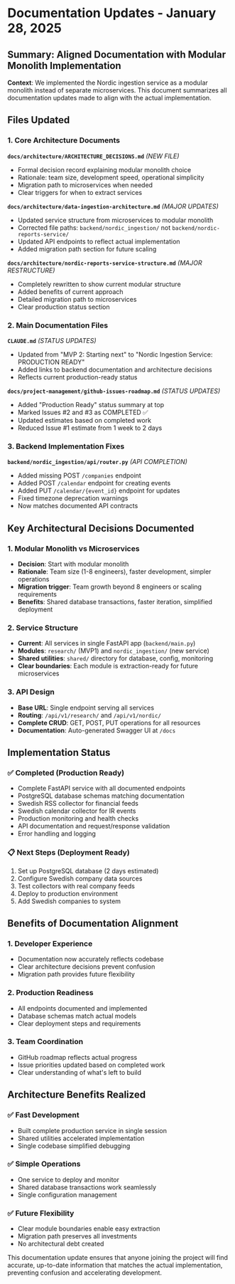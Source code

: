 # Documentation Updates - January 28, 2025

## Summary: Aligned Documentation with Modular Monolith Implementation

**Context**: We implemented the Nordic ingestion service as a modular monolith instead of separate microservices. This document summarizes all documentation updates made to align with the actual implementation.

## Files Updated

### 1. **Core Architecture Documents**

**`docs/architecture/ARCHITECTURE_DECISIONS.md`** *(NEW FILE)*
- Formal decision record explaining modular monolith choice
- Rationale: team size, development speed, operational simplicity
- Migration path to microservices when needed
- Clear triggers for when to extract services

**`docs/architecture/data-ingestion-architecture.md`** *(MAJOR UPDATES)*
- Updated service structure from microservices to modular monolith
- Corrected file paths: `backend/nordic_ingestion/` not `backend/nordic-reports-service/`
- Updated API endpoints to reflect actual implementation
- Added migration path section for future scaling

**`docs/architecture/nordic-reports-service-structure.md`** *(MAJOR RESTRUCTURE)*
- Completely rewritten to show current modular structure
- Added benefits of current approach
- Detailed migration path to microservices
- Clear production status section

### 2. **Main Documentation Files**

**`CLAUDE.md`** *(STATUS UPDATES)*
- Updated from "MVP 2: Starting next" to "Nordic Ingestion Service: PRODUCTION READY"
- Added links to backend documentation and architecture decisions
- Reflects current production-ready status

**`docs/project-management/github-issues-roadmap.md`** *(STATUS UPDATES)*
- Added "Production Ready" status summary at top
- Marked Issues #2 and #3 as COMPLETED ✅
- Updated estimates based on completed work
- Reduced Issue #1 estimate from 1 week to 2 days

### 3. **Backend Implementation Fixes**

**`backend/nordic_ingestion/api/router.py`** *(API COMPLETION)*
- Added missing POST `/companies` endpoint
- Added POST `/calendar` endpoint for creating events  
- Added PUT `/calendar/{event_id}` endpoint for updates
- Fixed timezone deprecation warnings
- Now matches documented API contracts

## Key Architectural Decisions Documented

### 1. **Modular Monolith vs Microservices**
- **Decision**: Start with modular monolith
- **Rationale**: Team size (1-8 engineers), faster development, simpler operations
- **Migration trigger**: Team growth beyond 8 engineers or scaling requirements
- **Benefits**: Shared database transactions, faster iteration, simplified deployment

### 2. **Service Structure**
- **Current**: All services in single FastAPI app (`backend/main.py`)
- **Modules**: `research/` (MVP1) and `nordic_ingestion/` (new service)
- **Shared utilities**: `shared/` directory for database, config, monitoring
- **Clear boundaries**: Each module is extraction-ready for future microservices

### 3. **API Design**
- **Base URL**: Single endpoint serving all services
- **Routing**: `/api/v1/research/` and `/api/v1/nordic/`
- **Complete CRUD**: GET, POST, PUT operations for all resources
- **Documentation**: Auto-generated Swagger UI at `/docs`

## Implementation Status

### ✅ **Completed (Production Ready)**
- Complete FastAPI service with all documented endpoints
- PostgreSQL database schemas matching documentation
- Swedish RSS collector for financial feeds
- Swedish calendar collector for IR events
- Production monitoring and health checks
- API documentation and request/response validation
- Error handling and logging

### 📋 **Next Steps (Deployment Ready)**
1. Set up PostgreSQL database (2 days estimated)
2. Configure Swedish company data sources  
3. Test collectors with real company feeds
4. Deploy to production environment
5. Add Swedish companies to system

## Benefits of Documentation Alignment

### 1. **Developer Experience**
- Documentation now accurately reflects codebase
- Clear architecture decisions prevent confusion
- Migration path provides future flexibility

### 2. **Production Readiness**
- All endpoints documented and implemented
- Database schemas match actual models
- Clear deployment steps and requirements

### 3. **Team Coordination**
- GitHub roadmap reflects actual progress
- Issue priorities updated based on completed work
- Clear understanding of what's left to build

## Architecture Benefits Realized

### ✅ **Fast Development**
- Built complete production service in single session
- Shared utilities accelerated implementation
- Single codebase simplified debugging

### ✅ **Simple Operations**  
- One service to deploy and monitor
- Shared database transactions work seamlessly
- Single configuration management

### ✅ **Future Flexibility**
- Clear module boundaries enable easy extraction
- Migration path preserves all investments
- No architectural debt created

This documentation update ensures that anyone joining the project will find accurate, up-to-date information that matches the actual implementation, preventing confusion and accelerating development.
